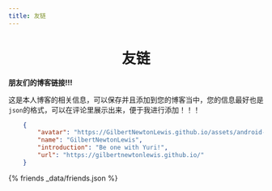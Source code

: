 ```yaml
---
title: 友链
---
```


# <center>友链</center>

**朋友们的博客链接!!!**

这是本人博客的相关信息，可以保存并且添加到您的博客当中，您的信息最好也是`json`的格式，可以在评论里展示出来，便于我进行添加！！！

~~~json
    {
        "avatar": "https://GilbertNewtonLewis.github.io/assets/android-chrome-512x512.png",
        "name": "GilbertNewtonLewis",
        "introduction": "Be one with Yuri!",
        "url": "https://gilbertnewtonlewis.github.io/"
    }
~~~

{% friends _data/friends.json %}

